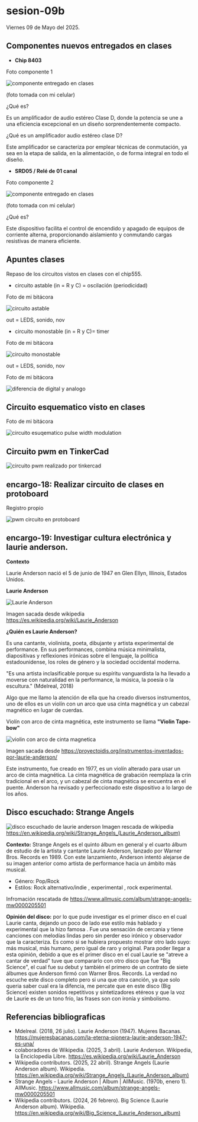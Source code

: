 # sesion-09b

Viernes 09 de Mayo del 2025.

## Componentes nuevos entregados en clases

- **Chip 8403**

Foto componente 1 

![componente entregado en clases](./archivos/chip8403.jpg)

(foto tomada con mi celular)

¿Qué es?

Es un amplificador de audio estéreo Clase D, donde la potencia se une a una eficiencia excepcional en un diseño sorprendentemente compacto.

¿Qué es un amplificador audio estéreo clase D?

Este amplificador se caracteriza por emplear técnicas de conmutación, ya sea en la etapa de salida, en la alimentación, o de forma integral en todo el diseño.

- **SRD05 / Relé de 01 canal**

Foto componente 2

![componente entregado en clases](./archivos/rele01_de_canal.jpg)

(foto tomada con mi celular)

¿Qué es?

Este dispositivo facilita el control de encendido y apagado de equipos de corriente alterna, proporcionando aislamiento y conmutando cargas resistivas de manera eficiente.

## Apuntes clases

Repaso de los circuitos vistos en clases con el chip555.

- circuito astable (in = R y C)  = oscilación (periodicidad)

Foto de mi bitácora

![circuito astable](./archivos/circuito_astable.jpeg)

out = LEDS, sonido, nov

- circuito monostable (in = R y C)= timer

Foto de mi bitácora

![circuito monostable](./archivos/circuito_monostable.jpeg)

out = LEDS, sonido, nov

Foto de mi bitácora

![diferencia de digital y analogo](./archivos/apuntes_clase_9b.jpeg)

## Circuito esquematico visto en clases

Foto de mi bitácora

![circuito esuqematico pulse width modulation](./archivos/circuito_pulse_width_modulation.jpeg)
## Circuito pwm en TinkerCad

![circuito pwm realizado por tinkercad](./archivos/pwm_circuito_tinkercad.png)

## encargo-18: Realizar circuito de clases en protoboard

Registro propio

![pwm circuito en protoboard](./archivos/circuito_pwn_protoboard.jpg)

## encargo-19: Investigar cultura electrónica y laurie anderson.

**Contexto**

Laurie Anderson nació el 5 de junio de 1947 en Glen Ellyn, Illinois, Estados Unidos.

**Laurie Anderson**

![Laurie Anderson](./archivos/laurie_anderson.jpg)

Imagen sacada desde wikipedia https://es.wikipedia.org/wiki/Laurie_Anderson

**¿Quién es Laurie Anderson?**

Es una cantante, violinista, poeta, dibujante y artista experimental de performance. En sus performances, combina música minimalista, diapositivas y reflexiones irónicas sobre el lenguaje, la política estadounidense, los roles de género y la sociedad occidental moderna. 

"Es una artista inclasificable porque su espíritu vanguardista la ha llevado a moverse con naturalidad en la performance, la música, la poesía o la escultura." (Mdelreal, 2018)

Algo que me llamo la atención de ella que ha creado diversos instrumentos, uno de ellos es un violín con un arco que usa cinta magnética y un cabezal magnético en lugar de cuerdas. 

Violín con arco de cinta magnética, este instrumento se llama **"Violin Tape-bow"**

![violin con arco de cinta magnetica](./archivos/tapebow.jpg)

Imagen sacada desde https://proyectoidis.org/instrumentos-inventados-por-laurie-anderson/

Este instrumento, fue creado en 1977, es un violín alterado para usar un arco de cinta magnética. La cinta magnética de grabación reemplaza la crin tradicional en el arco, y un cabezal de cinta magnética se encuentra en el puente. Anderson ha revisado y perfeccionado este dispositivo a lo largo de los años.

## Disco escuchado: Strange Angels

![disco escuchado de laurie anderson](./archivos/strange_angels.jpg)
Imagen rescada de wikipedia https://en.wikipedia.org/wiki/Strange_Angels_(Laurie_Anderson_album)

**Contexto:** Strange Angels es el quinto álbum en general y el cuarto álbum de estudio de la artista y cantante Laurie Anderson, lanzado por Warner Bros. Records en 1989. Con este lanzamiento, Anderson intentó alejarse de su imagen anterior como artista de performance hacia un ámbito más musical. 

- Género: Pop/Rock
- Estilos: Rock alternativo/indie , experimental , rock experimental.

Infromación rescatada de https://www.allmusic.com/album/strange-angels-mw0000205501

**Opinión del disco:** por lo que pude investigar es el primer disco en el cual Laurie canta, dejando un poco de lado ese estilo más hablado y experimental que la hizo famosa . Fue una sensación de cercania y tiene canciones con melodías lindas pero sin perder eso irónico y observador que la caracteriza. Es como si se hubiera propuesto mostrar otro lado suyo: más musical, más humano, pero igual de raro y original. Para poder llegar a esta opinión, debido a que es el primer disco en el cual Laurie se "atreve a cantar de verdad" tuve que compararlo con otro disco que fue "Big Science", el cual fue su debut y también el primero de un contrato de siete álbumes que Anderson firmó con Warner Bros. Records. La verdad no escuche este disco completo pero si una que otra canción, ya que solo queria saber cual era la difencia, me percate que en este disco (Big Science) existen sonidos repetitivos y sintetizadores etéreos y que la voz de Laurie es de un tono frío, las frases son con ironía y simbolismo.

## Referencias bibliograficas

- Mdelreal. (2018, 26 julio). Laurie Anderson (1947). Mujeres Bacanas. https://mujeresbacanas.com/la-eterna-pionera-laurie-anderson-1947-es-una/
- colaboradores de Wikipedia. (2025, 3 abril). Laurie Anderson. Wikipedia, la Enciclopedia Libre. https://es.wikipedia.org/wiki/Laurie_Anderson
- Wikipedia contributors. (2025, 22 abril). Strange Angels (Laurie Anderson album). Wikipedia. https://en.wikipedia.org/wiki/Strange_Angels_(Laurie_Anderson_album)
- Strange Angels - Laurie Anderson | Album | AllMusic. (1970b, enero 1). AllMusic. https://www.allmusic.com/album/strange-angels-mw0000205501
- Wikipedia contributors. (2024, 26 febrero). Big Science (Laurie Anderson album). Wikipedia. https://en.wikipedia.org/wiki/Big_Science_(Laurie_Anderson_album)
